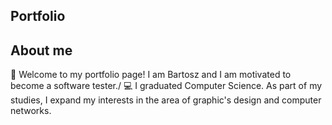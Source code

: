 ## Portfolio
## About me
👋 Welcome to my portfolio page! I am Bartosz and I am motivated to become a software tester./
💻 I graduated Computer Science. As part of my studies, I expand my interests in the area of graphic's design and computer networks.

